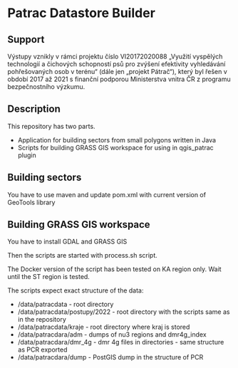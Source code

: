 # Patrac Datastore Builder

## Support
Výstupy vznikly v rámci projektu číslo VI20172020088 „Využití vyspělých technologií a čichových schopností psů pro zvýšení efektivity vyhledávání pohřešovaných osob v terénu“
(dále jen „projekt Pátrač“), který byl řešen v období 2017 až 2021
s finanční podporou Ministerstva vnitra ČR z programu bezpečnostního výzkumu.

## Description
This repository has two parts. 
* Application for building sectors from small polygons written in Java
* Scripts for building GRASS GIS workspace for using in qgis_patrac plugin

## Building sectors
You have to use maven and update pom.xml with current version of GeoTools library

## Building GRASS GIS workspace
You have to install GDAL and GRASS GIS

Then the scripts are started with process.sh script.

The Docker version of the script has been tested on KA region only. 
Wait until the ST region is tested.

The scripts expect exact structure of the data:

* /data/patracdata - root directory
* /data/patracdata/postupy/2022 - root directory with the scripts same as in the repository
* /data/patracdata/kraje - root directory where kraj is stored
* /data/patracdara/adm - dumps of nu3 regions and dmr4g_index
* /data/patracdara/dmr_4g - dmr 4g files in directories - same structure as PCR exported
* /data/patracdara/dump - PostGIS dump in the structure of PCR

